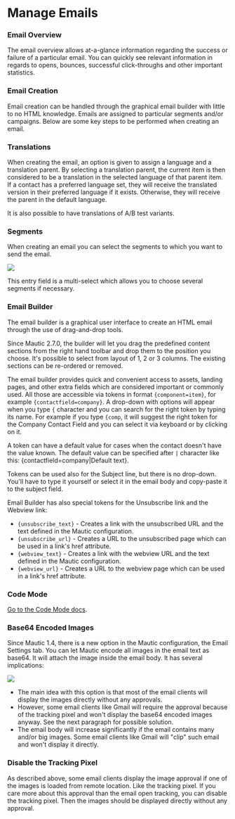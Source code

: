 # Manage Emails

### Email Overview

The email overview allows at-a-glance information regarding the success or failure of a particular email. You can quickly see relevant information in regards to opens, bounces, successful click-throughs and other important statistics.

### Email Creation

Email creation can be handled through the graphical email builder with little to no HTML knowledge. Emails are assigned to particular segments and/or campaigns. Below are some key steps to be performed when creating an email.

### Translations

When creating the email, an option is given to assign a language and a translation parent. By selecting a translation parent, the current item is then considered to be a translation in the selected language of that parent item. If a contact has a preferred language set, they will receive the translated version in their preferred language if it exists. Otherwise, they will receive the parent in the default language. 

It is also possible to have translations of A/B test variants.

### Segments

When creating an email you can select the segments to which you want to send the email.

![](/emails/media/email-segments.jpg)

This entry field is a multi-select which allows you to choose several segments if necessary.

### Email Builder

The email builder is a graphical user interface to create an HTML email through the use of drag-and-drop tools. 

Since Mautic 2.7.0, the builder will let you drag the predefined content sections from the right hand toolbar and drop them to the position you choose. It's possible to select from layout of 1, 2 or 3 columns. The existing sections can be re-ordered or removed.

The email builder provides quick and convenient access to assets, landing pages, and other extra fields which are considered important or commonly used. All those are accessible via tokens in format `{component=item}`, for example `{contactfield=company}`. A drop-down with options will appear when you type `{` character and you can search for the right token by typing its name. For example if you type `{comp`, it will suggest the right token for the Company Contact Field and you can select it via keyboard or by clicking on it.

A token can have a default value for cases when the contact doesn't have the value known. The default value can be specified after `|` character like this: {contactfield=company|Default text}.

Tokens can be used also for the Subject line, but there is no drop-down. You'll have to type it yourself or select it in the email body and copy-paste it to the subject field.

Email Builder has also special tokens for the Unsubscribe link and the Webview link:
- `{unsubscribe_text}` - Creates a link with the unsubscribed URL and the text defined in the Mautic configuration.
- `{unsubscribe_url}` - Creates a URL to the unsubscribed page which can be used in a link's href attribute.
- `{webview_text}` - Creates a link with the webview URL and the text defined in the Mautic configuration.
- `{webview_url}` - Creates a URL to the webview page which can be used in a link's href attribute.

### Code Mode

[Go to the Code Mode docs](./../themes/code_mode.html).

### Base64 Encoded Images

Since Mautic 1.4, there is a new option in the Mautic configuration, the Email Settings tab. You can let Mautic encode all images in the email text as base64. It will attach the image inside the email body. It has several implications:

![](/emails/media/base64-images.jpg)

- The main idea with this option is that most of the email clients will display the images directly without any approvals.
- However, some email clients like Gmail will require the approval because of the tracking pixel and won't display the base64 encoded images anyway. See the next paragraph for possible solution.
- The email body will increase significantly if the email contains many and/or big images. Some email clients like Gmail will "clip" such email and won't display it directly.

### Disable the Tracking Pixel

As described above, some email clients display the image approval if one of the images is loaded from remote location. Like the tracking pixel. If you care more about this approval than the email open tracking, you can disable the tracking pixel. Then the images should be displayed directly without any approval.
